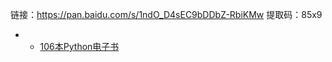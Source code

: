 链接：https://pan.baidu.com/s/1ndO_D4sEC9bDDbZ-RbiKMw 
提取码：85x9 

- - [106本Python电子书](https://mp.weixin.qq.com/s/Wa27Or7SaChF5rCw7LLdVg)
